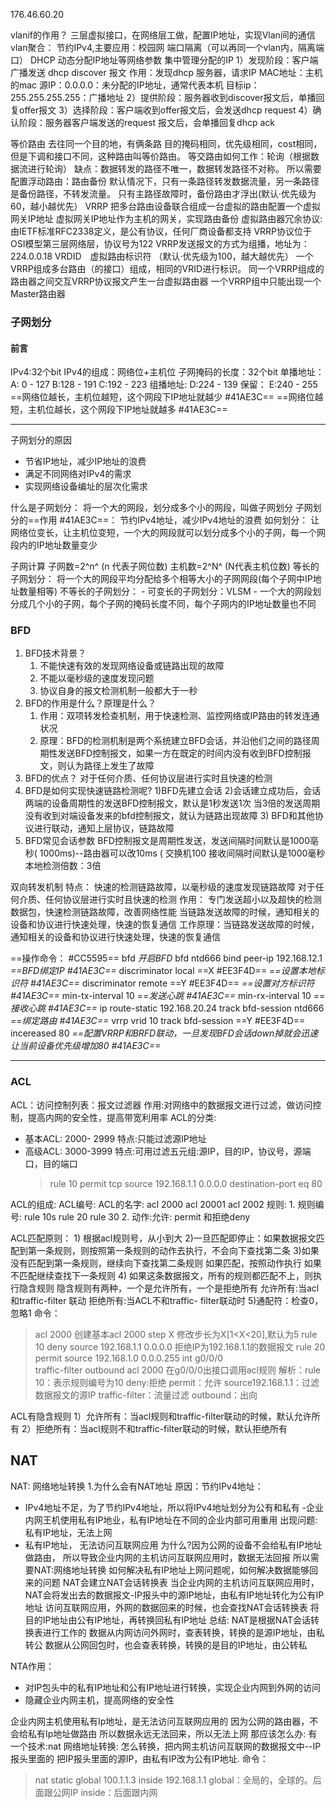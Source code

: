 176.46.60.20

vlanif的作用？
	三层虚拟接口，在网络层工做，配置IP地址，实现Vlan间的通信
vlan聚合：
		节约IPv4,主要应用：校园网
		端口隔离（可以再同一个vlan内，隔离端口）
DHCP 动态分配IP地址等网络参数  集中管理分配的IP
1）发现阶段：客户端广播发送 dhcp discover 报文
	作用：发现dhcp 服务器，请求IP
	MAC地址：主机的mac
	源IP：0.0.0.0：未分配的IP地址，通常代表本机
	目标ip：255.255.255.255：广播地址
2）提供阶段：服务器收到discover报文后，单播回复offer报文
3）选择阶段：客户端收到offer报文后，会发送dhcp request
4）确认阶段：服务器客户端发送的request 报文后，会单播回复dhcp ack

等价路由
	去往同一个目的地，有俩条路
	目的掩码相同，优先级相同，cost相同，但是下调和接口不同，这种路由叫等价路由。
等交路由如何工作：轮询（根据数据流进行轮询）
	缺点：数据转发的路径不唯一，数据转发路径不对称。
所以需要配置浮动路由：路由备份
	默认情况下，只有一条路径转发数据流量，另一条路径是备份路径，不转发流量。
	只有主路径故障时，备份路由才浮出(默认·优先级为60，越小越优先）
	VRRP 把多台路由设备联合组成一台虚拟的路由配置一个虚拟网关IP地址
	虚拟网关IP地址作为主机的网关，实现路由备份
虚拟路由器冗余协议:
	由IETF标准RFC2338定义，是公有协议，任何厂商设备都支持
	VRRP协议位于OSI模型第三层网络层，协议号为122
	VRRP发送报文的方式为组播，地址为：224.0.0.18
	VRDID　虚拟路由标识符	（默认·优先级为100，越大越优先）
	一个VRRP组成多台路由（的接口）组成，相同的VRID进行标识。
	同一个VRRP组成的路由器之间交互VRRP协议报文产生一台虚拟路由器
	一个VRRP组中只能出现一个Master路由器

### 子网划分
#### 前言
IPv4:32个bit
IPv4的组成：网络位+主机位
子网掩码的长度：32个bit
单播地址：
	A:  0   - 127
	B:128 - 191
	C:192 - 223
组播地址:
	D:224 - 139
保留：
	E:240 - 255
==网络位越长，主机位越短，这个网段下IP地址就越少 #41AE3C==
==网络位越短，主机位越长，这个网段下IP地址就越多 #41AE3C==

----
子网划分的原因
   - 节省IP地址，减少IP地址的浪费
   - 满足不同网络对IPv4的需求
   - 实现网络设备编址的层次化需求

什么是子网划分：
	  将一个大的网段，划分成多个小的网段，叫做子网划分
子网划分的==作用 #41AE3C==：
	  节约IPv4地址，减少IPv4地址的浪费
如何划分：
	  让网络位变长，让主机位变短，一个大的网段就可以划分成多个小的子网，每一个网段内的IP地址数量变少

子网计算
	子网数=2^n^ (n 代表子网位数)
	主机数=2^N^ (N代表主机位数)
等长的子网划分：
	将一个大的网段平均分配给多个相等大小的子网网段(每个子网中IP地址数量相等)
不等长的子网划分：
	- 可变长的子网划分：VLSM
	- 一个大的网段划分成几个小的子网，每个子网的掩码长度不同，每个子网内的IP地址数量也不同



### BFD
1. BFD技术背景？
	1) 不能快速有效的发现网络设备或链路出现的故障
	2) 不能以毫秒级的速度发现问题
	3) 协议自身的报文检测机制一般都大于一秒
2. BFD的作用是什么？原理是什么？
	1) 作用：双项转发检查机制，用于快速检测、监控网络或IP路由的转发连通状况
	2) 原理：BFD的检测机制是两个系统建立BFD会话，并沿他们之间的路径周期性发送BFD控制报文，如果一方在既定的时间内没有收到BFD控制报文，则认为路径上发生了故障
3. BFD的优点？
	对于任何介质、任何协议层进行实时且快速的检测
4. BFD是如何实现快速链路检测呢?
	1)BFD先建立会话
	2)会话建立成功后，会话两端的设备周期性的发送BFD控制报文，默认是1秒发送1次
	当3倍的发送周期没有收到对端设备发来的bfd控制报文，就认为链路出现故障
	3) BFD和其他协议进行联动，通知上层协议，链路故障
5. BFD常见会话参数
	BFD控制报文是周期性发送，发送间隔时间默认是1000亳秒( 1000ms)--路由器可以改10ms ( 交换机100
	接收间隔时间默认是1000毫秒	
	本地检测倍数：3倍
	
双向转发机制
特点：
		快速的检测链路故障，以毫秒级的速度发现链路故障
		对于任何介质、任何协议层进行实时且快速的检测
	作用：
		专门发送超小以及超快的检测数据包，快速检测链路故障，改善网络性能
		当链路发送故障的时候，通知相关的设备和协议进行快速处理，快速的恢复通信
	工作原理：当链路发送故障的时候，通知相关的设备和协议进行快速处理，快速的恢复通信
	



==操作命令： #CC5595== 
bfd *开启BFD*
bfd ntd666 bind peer-ip 192.168.12.1    *==BFD绑定IP #41AE3C==*
discriminator local   ==X #EE3F4D==    *==设置本地标识符 #41AE3C==*
discriminator remote  ==Y #EE3F4D==	 *==设置对方标识符 #41AE3C==*
min-tx-interval 10	*==发送心跳 #41AE3C==*
min-rx-interval 10	  *==接收心跳 #41AE3C==*
ip route-static 192.168.20.24 track bfd-session ntd666  *==绑定路由 #41AE3C==*
vrrp vrid 10 track bfd-session    ==Y  #EE3F4D== incereased 80 *==配置VRRP和BRFD联动，一旦发现BFD会话down掉就会迅速让当前设备优先级增加80 #41AE3C==*	

---
### ACL 
ACL：访问控制列表：报文过滤器
作用:对网络中的数据报文进行过滤，做访问控制，提高内网的安全性，提高带宽利用率
ACL的分类:
- 基本ACL: 2000- 2999
	特点:只能过滤源IP地址
- 高级ACL: 3000-3999
	特点:可用过滤五元组:源IP，目的IP，协议号，源端口，目的端口
	> rule 10 permit tcp source 192.168.1.1 0.0.0.0 destination-port eq 80

ACL的组成:
	ACL编号: ACL的名字: acl 2000 acl 20001 acl 2002
规则:
	1. 规则编号: rule 10s rule 20 rule 30
	2. 动作:允许: permit 和拒绝deny

ACL匹配原则：
	1) 根据acl规则号，从小到大
	2)一旦匹配即停止：如果数据报文匹配到第一条规则，则按照第一条规则的动作去执行，不会向下查找第二条
	3)如果没有匹配到第一条规则，继续向下查找第二条规则
       如果匹配，按照动作执行
       如果不匹配继续查找下一条规则
	4) 如果这条数据报文，所有的规则都匹配不上，则执行隐含规则
        隐含规则有两种，一个是允许所有，一个是拒绝所有
                允许所有:当acl和traffic-filter 联动
                拒绝所有:当ACL不和traffic- filter联动时
5)通配符：检查0，忽略1
命令：
>acl 2000		创建基本acl 2000
>step X       修改步长为X[1<X<20],默认为5
>rule 10 deny source 192.168.1.1 0.0.0.0			拒绝IP为192.168.1.1的数据报文
>rule 20 permit source 192.168.1.0 0.0.0.255
>int g0/0/0    
>traffic-filter outbound acl 2000	在g0/0/0出接口调用acl规则
解析：rule 10：表示规则编号为10
deny:拒绝
permit：允许
source192.168.1.1：过滤数据报文的源IP
traffic-filter：流量过滤
outbound：出向

ACL有隐含规则
1）允许所有：当acl规则和traffic-filter联动的时候，默认允许所有
2）拒绝所有：当acl规则不和traffic-filter联动的时候，默认拒绝所有

## NAT
NAT: 网络地址转换
1.为什么会有NAT地址
原因：节约IPv4地址：
- IPv4地址不足，为了节约IPv4地址，所以将IPv4地址划分为公有和私有
-企业内网王机使用私有IP地业，私有IP地址在不同的企业内部可用重用
出现问题:私有IP地址，无法上网
- 私有IP地址， 无法访问互联网应用
	为什么?因为公网的设备不会给私有IP地址做路由，
	所以导致企业内网的主机访问互联网应用时，数据无法回报
	所以需要NAT:网络地址转换
如何解决私有IP地址上网问题呢，如何解决数据能够回来的问题
NAT会建立NAT会话转换表
当企业内网的主机访问互联网应用时，
NAT会将发出去的数据报文-IP报头中的源IP地址，由私有IP地址转化为公有IP地址
访问互联网应用，外网的数据回来的时候，也会查找NAT会话转换表
将目的IP地址由公有IP地址，再转换回私有IP地址
总结: NAT是根据NAT会话转换表进行工作的
数据从内网访问外网时，查表转换，转换的是源IP地址，由私转公
数据从公网回包时，也会查表转换，转换的是目的IP地址，由公转私


NTA作用：
- 对IP包头中的私有IP地址和公有IP地址进行转换，实现企业内网到外网的访问
- 隐藏企业内网主机，提高网络的安全性

企业内网主机使用私有Ip地址，是无法访问互联网应用的
因为公网的路由器，不会给私有Ip地址做路由
所以数据永远无法回来，所以无法上网
那应该怎么办: 有一个技术:nat
网络地址转换:
怎么转换，把内网主机访问互联网的数据报文中--IP报头里面的
把IP报头里面的源IP，由私有IP改为公有IP地址.
命令：
> nat static global 100.1.1.3 inside 192.168.1.1 
global：全局的，全球的。后面跟公网IP
inside：后面跟内网



